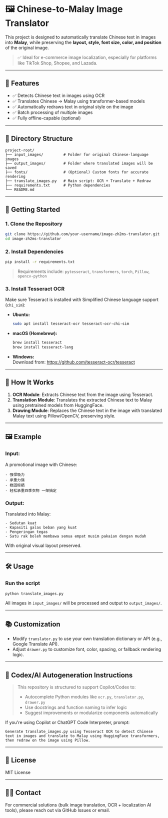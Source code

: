 
# 🖼️ Chinese-to-Malay Image Translator

This project is designed to automatically translate Chinese text in images into **Malay**, while preserving the **layout, style, font size, color, and position** of the original image.

> ✅ Ideal for e-commerce image localization, especially for platforms like TikTok Shop, Shopee, and Lazada.

---

## 📌 Features

- ✅ Detects Chinese text in images using OCR
- ✅ Translates Chinese → Malay using transformer-based models
- ✅ Automatically redraws text in original style on the image
- ✅ Batch processing of multiple images
- ✅ Fully offline-capable (optional)

---

## 📁 Directory Structure

```
project-root/
├── input_images/         # Folder for original Chinese-language images
├── output_images/        # Folder where translated images will be saved
├── fonts/                # (Optional) Custom fonts for accurate rendering
├── translate_images.py   # Main script: OCR + Translate + Redraw
├── requirements.txt      # Python dependencies
└── README.md
```

---

## 🚀 Getting Started

### 1. Clone the Repository

```bash
git clone https://github.com/your-username/image-zh2ms-translator.git
cd image-zh2ms-translator
```

### 2. Install Dependencies

```bash
pip install -r requirements.txt
```

> Requirements include: `pytesseract`, `transformers`, `torch`, `Pillow`, `opencv-python`

### 3. Install Tesseract OCR

Make sure Tesseract is installed with Simplified Chinese language support (`chi_sim`):

- **Ubuntu:**
  ```bash
  sudo apt install tesseract-ocr tesseract-ocr-chi-sim
  ```
- **macOS (Homebrew):**
  ```bash
  brew install tesseract
  brew install tesseract-lang
  ```
- **Windows:**  
  Download from: https://github.com/tesseract-ocr/tesseract

---

## 🧠 How It Works

1. **OCR Module**: Extracts Chinese text from the image using Tesseract.
2. **Translation Module**: Translates the extracted Chinese text to Malay using pretrained models from HuggingFace.
3. **Drawing Module**: Replaces the Chinese text in the image with translated Malay text using Pillow/OpenCV, preserving style.

---

## 🖼️ Example

### Input:

A promotional image with Chinese:
```
- 强悍吸力
- 承重力强
- 稳固晾晒
- 轻松承重四季衣物 一架搞定
```

### Output:

Translated into Malay:
```
- Sedutan kuat
- Kapasiti galas beban yang kuat
- Pengeringan tegas
- Satu rak boleh membawa semua empat musim pakaian dengan mudah
```

With original visual layout preserved.

---

## 🛠️ Usage

### Run the script

```bash
python translate_images.py
```

All images in `input_images/` will be processed and output to `output_images/`.

---

## 📚 Customization

- Modify `translator.py` to use your own translation dictionary or API (e.g., Google Translate API).
- Adjust `drawer.py` to customize font, color, spacing, or fallback rendering logic.

---

## 🤖 Codex/AI Autogeneration Instructions

> This repository is structured to support Copilot/Codex to:
> - Autocomplete Python modules like `ocr.py`, `translator.py`, `drawer.py`
> - Use docstrings and function naming to infer logic
> - Suggest improvements or modularize components automatically

If you're using Copilot or ChatGPT Code Interpreter, prompt:
```
Generate translate_images.py using Tesseract OCR to detect Chinese text in images and translate to Malay using HuggingFace transformers, then redraw on the image using Pillow.
```

---

## 💬 License

MIT License

---

## 🙋‍♂️ Contact

For commercial solutions (bulk image translation, OCR + localization AI tools), please reach out via GitHub Issues or email.
